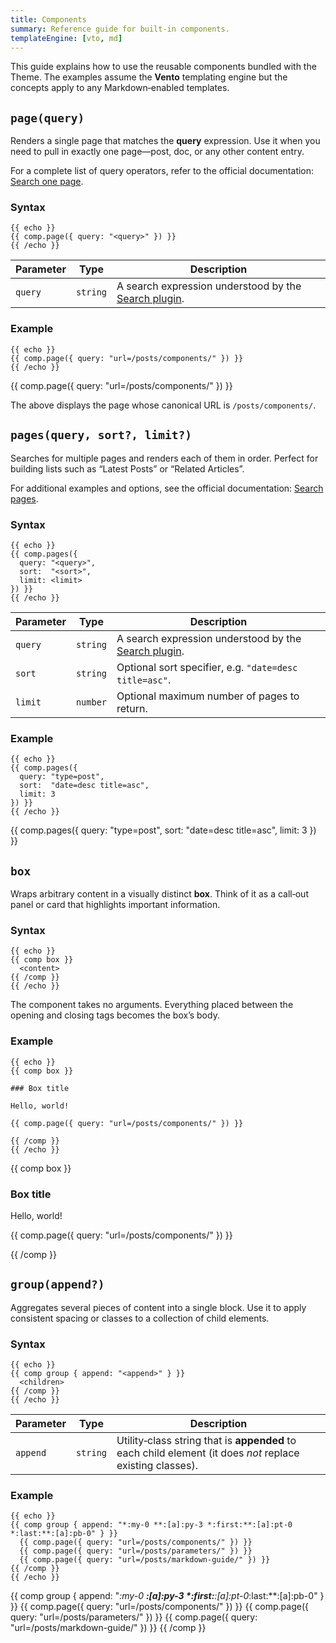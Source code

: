 ```yaml
---
title: Components
summary: Reference guide for built‑in components.
templateEngine: [vto, md]
---
```


This guide explains how to use the reusable components bundled with the Theme. The examples assume the **Vento** templating engine but the concepts apply to any Markdown‑enabled templates.

## `page(query)`

Renders a single page that matches the **query** expression. Use it when you need to pull in exactly one page—post, doc, or any other content entry.

For a complete list of query operators, refer to the official documentation: [Search one page](https://lume.land/plugins/search/#search-one-page).

### Syntax

```vento
{{ echo }}
{{ comp.page({ query: "<query>" }) }}
{{ /echo }}
```

| Parameter | Type | Description |
|-----------|------|-------------|
| `query`   | `string` | A search expression understood by the [Search plugin](https://lume.land/plugins/search/). |

### Example

```vento
{{ echo }}
{{ comp.page({ query: "url=/posts/components/" }) }}
{{ /echo }}
```

{{ comp.page({ query: "url=/posts/components/" }) }}

The above displays the page whose canonical URL is `/posts/components/`.

## `pages(query, sort?, limit?)`

Searches for multiple pages and renders each of them in order. Perfect for building lists such as “Latest Posts” or “Related Articles”.

For additional examples and options, see the official documentation: [Search pages](https://lume.land/plugins/search/#search-pages).

### Syntax

```vento
{{ echo }}
{{ comp.pages({
  query: "<query>",
  sort:  "<sort>",
  limit: <limit>
}) }}
{{ /echo }}
```

| Parameter | Type | Description |
|-----------|------|-------------|
| `query` | `string` | A search expression understood by the [Search plugin](https://lume.land/plugins/search/). |
| `sort`  | `string` | Optional sort specifier, e.g. `"date=desc title=asc"`. |
| `limit` | `number` | Optional maximum number of pages to return. |

### Example

```vento
{{ echo }}
{{ comp.pages({
  query: "type=post",
  sort:  "date=desc title=asc",
  limit: 3
}) }}
{{ /echo }}
```

{{ comp.pages({
  query: "type=post",
  sort:  "date=desc title=asc",
  limit: 3
}) }}

## `box`

Wraps arbitrary content in a visually distinct **box**. Think of it as a call‑out panel or card that highlights important information.

### Syntax

```vento
{{ echo }}
{{ comp box }}
  <content>
{{ /comp }}
{{ /echo }}
```

The component takes no arguments. Everything placed between the opening and closing tags becomes the box’s body.

### Example

```vento
{{ echo }}
{{ comp box }}

### Box title

Hello, world!

{{ comp.page({ query: "url=/posts/components/" }) }}

{{ /comp }}
{{ /echo }}
```

{{ comp box }}

### Box title

Hello, world!

{{ comp.page({ query: "url=/posts/components/" }) }}

{{ /comp }}

## `group(append?)`

Aggregates several pieces of content into a single block. Use it to apply consistent spacing or classes to a collection of child elements.

### Syntax

```vento
{{ echo }}
{{ comp group { append: "<append>" } }}
  <children>
{{ /comp }}
{{ /echo }}
```

| Parameter | Type | Description |
|-----------|------|-------------|
| `append` | `string` | Utility‑class string that is **appended** to each child element (it does *not* replace existing classes). |

### Example

```vento
{{ echo }}
{{ comp group { append: "*:my-0 **:[a]:py-3 *:first:**:[a]:pt-0 *:last:**:[a]:pb-0" } }}
  {{ comp.page({ query: "url=/posts/components/" }) }}
  {{ comp.page({ query: "url=/posts/parameters/" }) }}
  {{ comp.page({ query: "url=/posts/markdown-guide/" }) }}
{{ /comp }}
{{ /echo }}
```

{{ comp group {
  append: "*:my-0 **:[a]:py-3 *:first:**:[a]:pt-0*:last:**:[a]:pb-0"
} }}
  {{ comp.page({ query: "url=/posts/components/" }) }}
  {{ comp.page({ query: "url=/posts/parameters/" }) }}
  {{ comp.page({ query: "url=/posts/markdown-guide/" }) }}
{{ /comp }}
